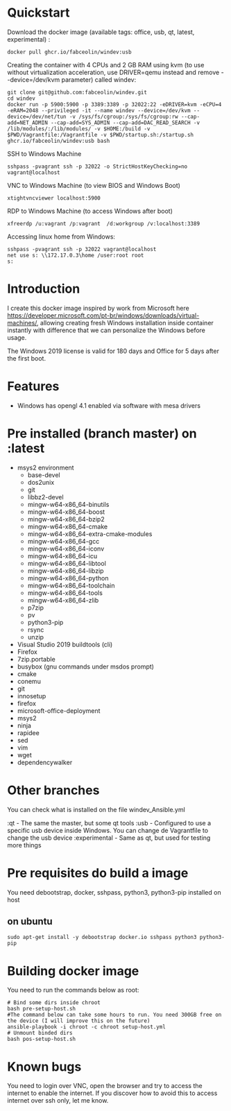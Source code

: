 # Quickstart

Download the docker image (available tags: office, usb, qt, latest, experimental) :

```
docker pull ghcr.io/fabceolin/windev:usb
```

Creating the container with 4 CPUs and 2 GB RAM using kvm (to use without virtualization acceleration, use DRIVER=qemu instead and remove --device=/dev/kvm parameter) called windev:

```
git clone git@github.com:fabceolin/windev.git
cd windev
docker run -p 5900:5900 -p 3389:3389 -p 32022:22 -eDRIVER=kvm -eCPU=4 -eRAM=2048 --privileged -it --name windev --device=/dev/kvm --device=/dev/net/tun -v /sys/fs/cgroup:/sys/fs/cgroup:rw --cap-add=NET_ADMIN --cap-add=SYS_ADMIN --cap-add=DAC_READ_SEARCH -v /lib/modules/:/lib/modules/ -v $HOME:/build -v $PWD/Vagrantfile:/Vagrantfile -v $PWD/startup.sh:/startup.sh ghcr.io/fabceolin/windev:usb bash
```

SSH to Windows Machine

```
sshpass -pvagrant ssh -p 32022 -o StrictHostKeyChecking=no vagrant@localhost
```

VNC to Windows Machine (to view BIOS and Windows Boot)

```
xtightvncviewer localhost:5900
```

RDP to Windows Machine (to access Windows after boot)

```
xfreerdp /u:vagrant /p:vagrant  /d:workgroup /v:localhost:3389
```

Accessing linux home from Windows:
```
sshpass -pvagrant ssh -p 32022 vagrant@localhost
net use s: \\172.17.0.3\home /user:root root
s:
```


# Introduction

I create this docker image inspired by work from Microsoft here https://developer.microsoft.com/pt-br/windows/downloads/virtual-machines/, allowing creating fresh Windows installation inside container instantly with difference that we can personalize the Windows before usage.

The Windows 2019 license is valid for 180 days and Office for 5 days after the first boot.

# Features

* Windows has opengl 4.1 enabled via software with mesa drivers

# Pre installed (branch master) on :latest
* msys2 environment
    * base-devel
    * dos2unix
    * git
    * libbz2-devel
    * mingw-w64-x86_64-binutils
    * mingw-w64-x86_64-boost
    * mingw-w64-x86_64-bzip2
    * mingw-w64-x86_64-cmake
    * mingw-w64-x86_64-extra-cmake-modules
    * mingw-w64-x86_64-gcc
    * mingw-w64-x86_64-iconv
    * mingw-w64-x86_64-icu
    * mingw-w64-x86_64-libtool
    * mingw-w64-x86_64-libzip
    * mingw-w64-x86_64-python
    * mingw-w64-x86_64-toolchain
    * mingw-w64-x86_64-tools
    * mingw-w64-x86_64-zlib
    * p7zip
    * pv
    * python3-pip
    * rsync
    * unzip
* Visual Studio 2019 buildtools (cli)
* Firefox
* 7zip.portable
* busybox (gnu commands under msdos prompt)
* cmake
* conemu
* git
* innosetup
* firefox
* microsoft-office-deployment
* msys2
* ninja
* rapidee
* sed
* vim
* wget
* dependencywalker

# Other branches

You can check what is installed on the file windev_Ansible.yml

:qt - The same the master, but some qt tools
:usb - Configured to use a specific usb device inside Windows. You can change de Vagrantfile to change the usb device
:experimental - Same as qt, but used for testing more things

# Pre requisites do build a image
You need debootstrap, docker, sshpass, python3, python3-pip installed on host
## on ubuntu
```
sudo apt-get install -y debootstrap docker.io sshpass python3 python3-pip
```

# Building docker image

You need to run the commands below as root:

```
# Bind some dirs inside chroot
bash pre-setup-host.sh
#The command below can take some hours to run. You need 300GB free on the device (I will improve this on the future)
ansible-playbook -i chroot -c chroot setup-host.yml
# Unmount binded dirs
bash pos-setup-host.sh
```

# Known bugs

You need to login over VNC, open the browser and try to access the internet to enable the internet. If you discover how to avoid this to access internet over ssh only, let me know.
